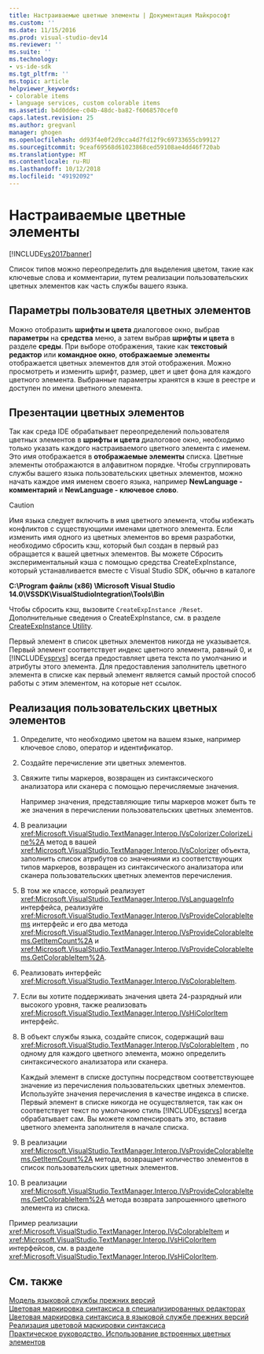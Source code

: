 ```yaml
---
title: Настраиваемые цветные элементы | Документация Майкрософт
ms.custom: ''
ms.date: 11/15/2016
ms.prod: visual-studio-dev14
ms.reviewer: ''
ms.suite: ''
ms.technology:
- vs-ide-sdk
ms.tgt_pltfrm: ''
ms.topic: article
helpviewer_keywords:
- colorable items
- language services, custom colorable items
ms.assetid: b4d0ddee-c04b-48dc-ba82-f6068570cef0
caps.latest.revision: 25
ms.author: gregvanl
manager: ghogen
ms.openlocfilehash: dd93f4e0f2d9cca4d7fd12f9c69733655cb99127
ms.sourcegitcommit: 9ceaf69568d61023868ced59108ae4dd46f720ab
ms.translationtype: MT
ms.contentlocale: ru-RU
ms.lasthandoff: 10/12/2018
ms.locfileid: "49192092"
---
```

# <a name="custom-colorable-items"></a>Настраиваемые цветные элементы
[!INCLUDE[vs2017banner](../../includes/vs2017banner.md)]

Список типов можно переопределить для выделения цветом, такие как ключевые слова и комментарии, путем реализации пользовательских цветных элементов как часть службы вашего языка.  
  
## <a name="user-settings-of-colorable-items"></a>Параметры пользователя цветных элементов  
 Можно отобразить **шрифты и цвета** диалоговое окно, выбрав **параметры** на **средства** меню, а затем выбрав **шрифты и цвета** в разделе **среды**. При выборе отображения, такие как **текстовый редактор** или **командное окно**, **отображаемые элементы** отображается цветных элементов для этой отображения. Можно просмотреть и изменить шрифт, размер, цвет и цвет фона для каждого цветного элемента. Выбранные параметры хранятся в кэше в реестре и доступен по имени цветного элемента.  
  
## <a name="presentation-of-colorable-items"></a>Презентации цветных элементов  
 Так как среда IDE обрабатывает переопределений пользователя цветных элементов в **шрифты и цвета** диалоговое окно, необходимо только указать каждого настраиваемого цветного элемента с именем. Это имя отображается в **отображаемые элементы** списка. Цветные элементы отображаются в алфавитном порядке. Чтобы сгруппировать службы вашего языка пользовательских цветных элементов, можно начать каждое имя именем своего языка, например **NewLanguage - комментарий** и **NewLanguage - ключевое слово**.  
  
> [!CAUTION]
>  Имя языка следует включить в имя цветного элемента, чтобы избежать конфликтов с существующими именами цветного элемента. Если изменить имя одного из цветных элементов во время разработки, необходимо сбросить кэш, который был создан в первый раз обращается к вашей цветных элементов. Вы можете Сбросить экспериментальный кэша с помощью средства CreateExpInstance, который устанавливается вместе с Visual Studio SDK, обычно в каталоге  
>   
>  **C:\Program файлы (x86) \Microsoft Visual Studio 14.0\VSSDK\VisualStudioIntegration\Tools\Bin**  
>   
>  Чтобы сбросить кэш, вызовите `CreateExpInstance /Reset`. Дополнительные сведения о CreateExpInstance, см. в разделе [CreateExpInstance Utility](../../extensibility/internals/createexpinstance-utility.md).  
  
 Первый элемент в список цветных элементов никогда не указывается. Первый элемент соответствует индекс цветного элемента, равный 0, и [!INCLUDE[vsprvs](../../includes/vsprvs-md.md)] всегда предоставляет цвета текста по умолчанию и атрибуты этого элемента. Для предоставления заполнитель цветного элемента в списке как первый элемент является самый простой способ работы с этим элементом, на которые нет ссылок.  
  
## <a name="implementing-custom-colorable-items"></a>Реализация пользовательских цветных элементов  
  
1.  Определите, что необходимо цветом на вашем языке, например ключевое слово, оператор и идентификатор.  
  
2.  Создайте перечисление эти цветных элементов.  
  
3.  Свяжите типы маркеров, возвращен из синтаксического анализатора или сканера с помощью перечисляемые значения.  
  
     Например значения, представляющие типы маркеров может быть те же значения в перечислении пользовательских цветных элементов.  
  
4.  В реализации <xref:Microsoft.VisualStudio.TextManager.Interop.IVsColorizer.ColorizeLine%2A> метод в вашей <xref:Microsoft.VisualStudio.TextManager.Interop.IVsColorizer> объекта, заполнить список атрибутов со значениями из соответствующих типов маркеров, возвращен из синтаксического анализатора или сканера пользовательских цветных элементов перечисления.  
  
5.  В том же классе, который реализует <xref:Microsoft.VisualStudio.TextManager.Interop.IVsLanguageInfo> интерфейса, реализуйте <xref:Microsoft.VisualStudio.TextManager.Interop.IVsProvideColorableItems> интерфейс и его два метода <xref:Microsoft.VisualStudio.TextManager.Interop.IVsProvideColorableItems.GetItemCount%2A> и <xref:Microsoft.VisualStudio.TextManager.Interop.IVsProvideColorableItems.GetColorableItem%2A>.  
  
6.  Реализовать интерфейс <xref:Microsoft.VisualStudio.TextManager.Interop.IVsColorableItem>.  
  
7.  Если вы хотите поддерживать значения цвета 24-разрядный или высокого уровня, также реализовать <xref:Microsoft.VisualStudio.TextManager.Interop.IVsHiColorItem> интерфейс.  
  
8.  В объект службы языка, создайте список, содержащий ваш <xref:Microsoft.VisualStudio.TextManager.Interop.IVsColorableItem> , по одному для каждого цветного элемента, можно определить синтаксического анализатора или сканера.  
  
     Каждый элемент в списке доступны посредством соответствующее значение из перечисления пользовательских цветных элементов. Используйте значения перечисления в качестве индекса в списке. Первый элемент в списке никогда не осуществляется, так как он соответствует текст по умолчанию стиль [!INCLUDE[vsprvs](../../includes/vsprvs-md.md)] всегда обрабатывает сам. Вы можете компенсировать это, вставив цветного элемента заполнителя в начале списка.  
  
9. В реализации <xref:Microsoft.VisualStudio.TextManager.Interop.IVsProvideColorableItems.GetItemCount%2A> метода, возвращает количество элементов в список пользовательских цветных элементов.  
  
10. В реализации <xref:Microsoft.VisualStudio.TextManager.Interop.IVsProvideColorableItems.GetColorableItem%2A> метода возврата запрошенного цветного элемента из списка.  
  
 Пример реализации <xref:Microsoft.VisualStudio.TextManager.Interop.IVsColorableItem> и <xref:Microsoft.VisualStudio.TextManager.Interop.IVsHiColorItem> интерфейсов, см. в разделе <xref:Microsoft.VisualStudio.TextManager.Interop.IVsHiColorItem>.  
  
## <a name="see-also"></a>См. также  
 [Модель языковой службы прежних версий](../../extensibility/internals/model-of-a-legacy-language-service.md)   
 [Цветовая маркировка синтаксиса в специализированных редакторах](../../extensibility/syntax-coloring-in-custom-editors.md)   
 [Цветовая маркировка синтаксиса в языковой службе прежних версий](../../extensibility/internals/syntax-coloring-in-a-legacy-language-service.md)   
 [Реализация цветовой маркировки синтаксиса](../../extensibility/internals/implementing-syntax-coloring.md)   
 [Практическое руководство. Использование встроенных цветных элементов](../../extensibility/internals/how-to-use-built-in-colorable-items.md)

